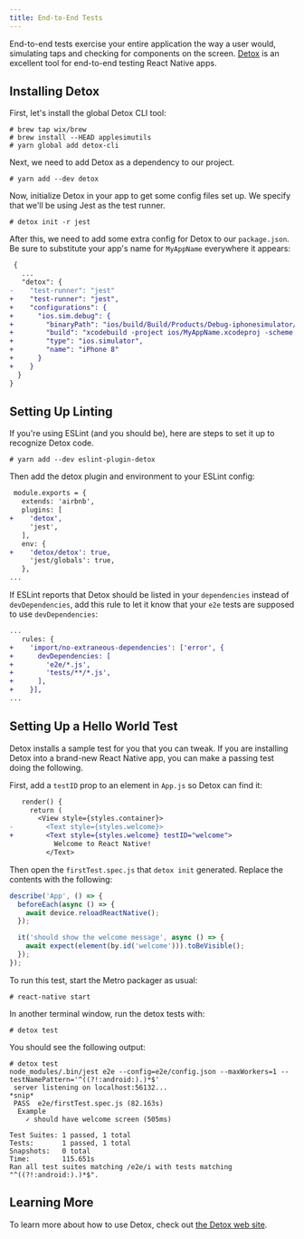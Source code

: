 ```yaml
---
title: End-to-End Tests
---
```


End-to-end tests exercise your entire application the way a user would, simulating taps and checking for components on the screen. [Detox][detox] is an excellent tool for end-to-end testing React Native apps.

## Installing Detox

First, let's install the global Detox CLI tool:

```
# brew tap wix/brew
# brew install --HEAD applesimutils
# yarn global add detox-cli
```

Next, we need to add Detox as a dependency to our project.
```
# yarn add --dev detox
```

Now, initialize Detox in your app to get some config files set up. We specify that we'll be using Jest as the test runner.

```
# detox init -r jest
```

After this, we need to add some extra config for Detox to our `package.json`. Be sure to substitute your app's name for `MyAppName` everywhere it appears:

```diff
 {
   ...
   "detox": {
-    "test-runner": "jest"
+    "test-runner": "jest",
+    "configurations": {
+      "ios.sim.debug": {
+        "binaryPath": "ios/build/Build/Products/Debug-iphonesimulator/MyAppName.app",
+        "build": "xcodebuild -project ios/MyAppName.xcodeproj -scheme MyAppName -configuration Debug -sdk iphonesimulator -derivedDataPath ios/build",
+        "type": "ios.simulator",
+        "name": "iPhone 8"
+      }
+    }
  }
}
```

## Setting Up Linting

If you're using ESLint (and you should be), here are steps to set it up to recognize Detox code.

```
# yarn add --dev eslint-plugin-detox
```

Then add the detox plugin and environment to your ESLint config:

```diff
 module.exports = {
   extends: 'airbnb',
   plugins: [
+    'detox',
     'jest',
   ],
   env: {
+    'detox/detox': true,
     'jest/globals': true,
   },
...
```

If ESLint reports that Detox should be listed in your `dependencies` instead of `devDependencies`, add this rule to let it know that your `e2e` tests are supposed to use `devDependencies`:

```diff
...
   rules: {
+    'import/no-extraneous-dependencies': ['error', {
+      devDependencies: [
+        'e2e/*.js',
+        'tests/**/*.js',
+      ],
+    }],
...
```

## Setting Up a Hello World Test

Detox installs a sample test for you that you can tweak. If you are installing Detox into a brand-new React Native app, you can make a passing test doing the following.

First, add a `testID` prop to an element in `App.js` so Detox can find it:

```diff
   render() {
     return (
       <View style={styles.container}>
-        <Text style={styles.welcome}>
+        <Text style={styles.welcome} testID="welcome">
           Welcome to React Native!
         </Text>
```

Then open the `firstTest.spec.js` that `detox init` generated. Replace the contents with the following:

```javascript
describe('App', () => {
  beforeEach(async () => {
    await device.reloadReactNative();
  });

  it('should show the welcome message', async () => {
    await expect(element(by.id('welcome'))).toBeVisible();
  });
});
```

To run this test, start the Metro packager as usual:

```
# react-native start
```

In another terminal window, run the detox tests with:

```
# detox test
```

You should see the following output:

```
# detox test
node_modules/.bin/jest e2e --config=e2e/config.json --maxWorkers=1 --testNamePattern='^((?!:android:).)*$'
 server listening on localhost:56132...
*snip*
 PASS  e2e/firstTest.spec.js (82.163s)
  Example
    ✓ should have welcome screen (505ms)

Test Suites: 1 passed, 1 total
Tests:       1 passed, 1 total
Snapshots:   0 total
Time:        115.651s
Ran all test suites matching /e2e/i with tests matching "^((?!:android:).)*$".
```

## Learning More

To learn more about how to use Detox, check out [the Detox web site][detox].

[detox]: https://github.com/wix/detox/blob/master/README.md
